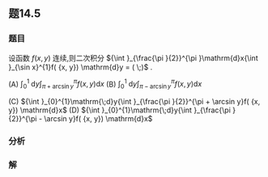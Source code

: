 ## 题14.5
### 题目
设函数 $f( {x, y})$ 连续,则二次积分 ${\int }_{\frac{\pi }{2}}^{\pi }\mathrm{d}x{\int }_{\sin x}^{1}f( {x, y}) \mathrm{d}y = ( \;)$ .

(A) ${\int }_{0}^{1}\mathrm{\;d}y{\int }_{\pi  + \arcsin y}^{\pi }f( {x, y}) \mathrm{d}x$ (B) ${\int }_{0}^{1}\mathrm{\;d}y{\int }_{\pi  - \arcsin y}^{\pi }f( {x, y}) \mathrm{d}x$

(C) ${\int }_{0}^{1}\mathrm{\;d}y{\int }_{\frac{\pi }{2}}^{\pi  + \arcsin y}f( {x, y}) \mathrm{d}x$ (D) ${\int }_{0}^{1}\mathrm{\;d}y{\int }_{\frac{\pi }{2}}^{\pi  - \arcsin y}f( {x, y}) \mathrm{d}x$
### 分析

### 解